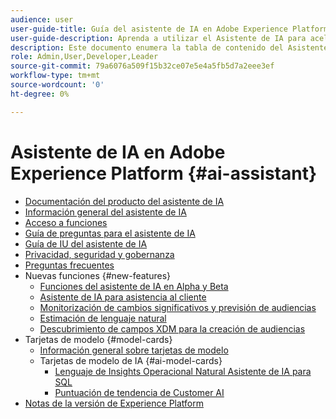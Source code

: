 ```yaml
---
audience: user
user-guide-title: Guía del asistente de IA en Adobe Experience Platform
user-guide-description: Aprenda a utilizar el Asistente de IA para acelerar el flujo de trabajo con Adobe Experience Platform y Real-time Customer Data Platform.
description: Este documento enumera la tabla de contenido del Asistente de IA en Adobe Experience Platform.
role: Admin,User,Developer,Leader
source-git-commit: 79a6076a509f15b32ce07e5e4a5fb5d7a2eee3ef
workflow-type: tm+mt
source-wordcount: '0'
ht-degree: 0%

---
```



# Asistente de IA en Adobe Experience Platform {#ai-assistant}

* [Documentación del producto del asistente de IA](landing.md)
* [Información general del asistente de IA](home.md)
* [Acceso a funciones](access.md)
* [Guía de preguntas para el asistente de IA](questions.md)
* [Guía de IU del asistente de IA](ui-guide.md)
* [Privacidad, seguridad y gobernanza](privacy.md)
* [Preguntas frecuentes](faq.md)
* Nuevas funciones {#new-features}
   * [Funciones del asistente de IA en Alpha y Beta](./new-features/alpha-beta.md)
   * [Asistente de IA para asistencia al cliente](./new-features/customer-support.md)
   * [Monitorización de cambios significativos y previsión de audiencias](./new-features/audience-forecasting.md)
   * [Estimación de lenguaje natural](./new-features/natural-language.md)
   * [Descubrimiento de campos XDM para la creación de audiencias](./new-features/xdm-field-discovery.md)
* Tarjetas de modelo {#model-cards}
   * [Información general sobre tarjetas de modelo](./model-cards/overview.md)
   * Tarjetas de modelo de IA {#ai-model-cards}
      * [Lenguaje de Insights Operacional Natural Asistente de IA para SQL](./model-cards/ai-model-cards/natural-language-to-sql.md)
      * [Puntuación de tendencia de Customer AI](./model-cards/ai-model-cards/customer-ai.md)
* [Notas de la versión de Experience Platform](https://experienceleague.adobe.com/es/docs/experience-platform/release-notes/latest)

